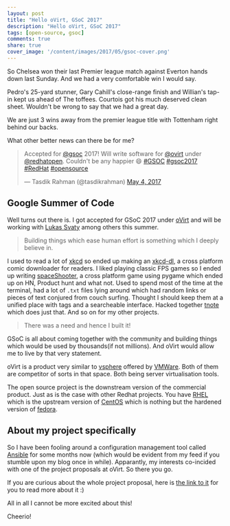 ```yaml
---
layout: post
title: "Hello oVirt, GSoC 2017"
description: "Hello oVirt, GSoC 2017"
tags: [open-source, gsoc]
comments: true
share: true
cover_image: '/content/images/2017/05/gsoc-cover.png'
---
```


So Chelsea won their last Premier league match against Everton hands down last Sunday. And we had a very comfortable win I would say. 

Pedro's 25-yard stunner, Gary Cahill's close-range finish and Willian's tap-in kept us ahead of The toffees. Courtois got his much deserved clean sheet. Wouldn't be wrong to say that we had a great day.

We are just 3 wins away from the premier league title with Tottenham right behind our backs.

What other better news can there be for me?

<blockquote class="twitter-tweet" data-lang="en"><p lang="en" dir="ltr">Accepted for <a href="https://twitter.com/gsoc">@gsoc</a> 2017! Will write software for <a href="https://twitter.com/ovirt">@ovirt</a> under <a href="https://twitter.com/redhatopen">@redhatopen</a>. Couldn&#39;t be any happier 😄 <a href="https://twitter.com/hashtag/GSOC?src=hash">#GSOC</a> <a href="https://twitter.com/hashtag/gsoc2017?src=hash">#gsoc2017</a> <a href="https://twitter.com/hashtag/RedHat?src=hash">#RedHat</a> <a href="https://twitter.com/hashtag/opensource?src=hash">#opensource</a></p>&mdash; Tasdik Rahman (@tasdikrahman) <a href="https://twitter.com/tasdikrahman/status/860188737376067587">May 4, 2017</a></blockquote>
<script async src="//platform.twitter.com/widgets.js" charset="utf-8"></script>

## Google Summer of Code

Well turns out there is. I got accepted for GSoC 2017 under [oVirt](http://ovirt.org) and will be working with [Lukas Svaty](https://cz.linkedin.com/in/lukas-svaty-4236b573) among others this summer.

> Building things which ease human effort is something which I deeply believe in. 

I used to read a lot of [xkcd](https://xkcd.com/) so ended up making an [xkcd-dl](https://github.com/prodicus/xkcd-dl), a cross platform comic downloader for readers. I liked playing classic FPS games so I ended up writing [spaceShooter](https://github.com/prodicus/spaceShooter), a cross platform game using pygame which ended up on HN, Product hunt and what not. Used to spend most of the time at the terminal, had a lot of `.txt` files lying around which had random links or pieces of text conjured from couch surfing. Thought I should keep them at a unified place with tags and a searcheable interface. Hacked together [tnote](https://github.com/prodicus/tnote) which does just that. And so on for my other projects. 

>There was a need and hence I built it!

GSoC is all about coming together with the community and building things which would be used by thousands(if not millions). And oVirt would allow me to live by that very statement.

oVirt is a product very similar to [vsphere](http://www.vmware.com/in/products/vsphere.html) offered by [VMWare](http://www.vmware.com/). Both of them are competitor of sorts in that space. Both being server virtualisation tools.

The open source project is the downstream version of the commercial product. Just as is the case with other Redhat projects. You have [RHEL](https://www.redhat.com/en/technologies/linux-platforms/enterprise-linux) which is the upstream version of [CentOS](https://www.centos.org/) which is nothing but the hardened version of [fedora](https://getfedora.org/).

## About my project specifically

So I have been fooling around a configuration management tool called [Ansible](https://www.ansible.com/) for some months now (which would be evident from my feed if you stumble upon my blog once in while). Apparantly, my interests co-incided with one of the project proposals at oVirt. So there you go.

If you are curious about the whole project proposal, here is [the link to it]((https://summerofcode.withgoogle.com/projects/#6188534896525312)) for you to read more about it :)

All in all I cannot be more excited about this!

Cheerio!